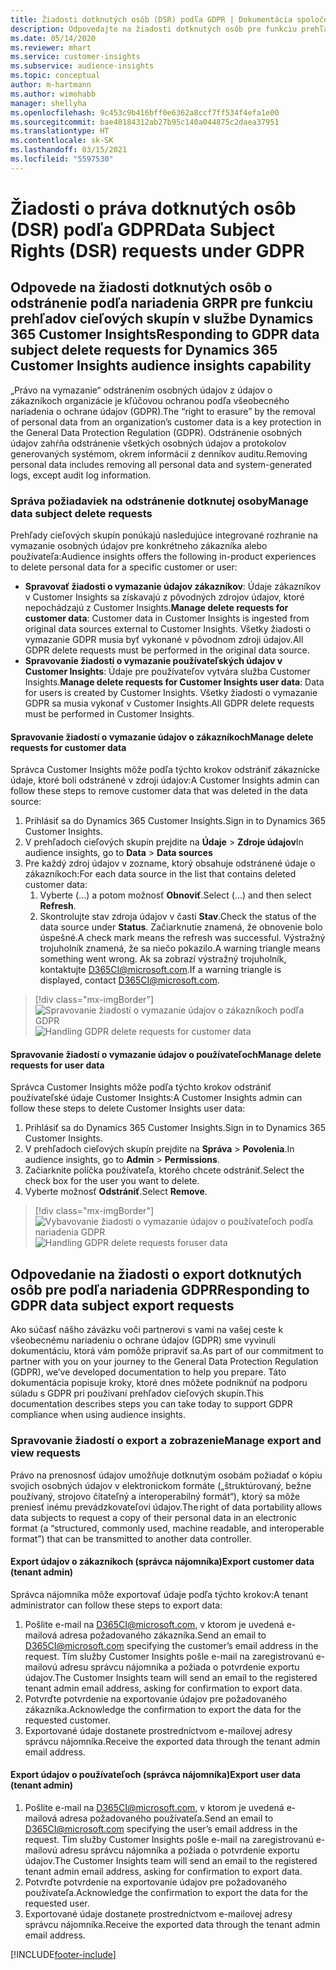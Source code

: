 ```yaml
---
title: Žiadosti dotknutých osôb (DSR) podľa GDPR | Dokumentácia spoločnosti Microsoft
description: Odpovedajte na žiadosti dotknutých osôb pre funkciu prehľadov cieľových skupín v službe Dynamics 365 Customer Insights.
ms.date: 05/14/2020
ms.reviewer: mhart
ms.service: customer-insights
ms.subservice: audience-insights
ms.topic: conceptual
author: m-hartmann
ms.author: wimohabb
manager: shellyha
ms.openlocfilehash: 9c453c9b416bff0e6362a8ccf7ff534f4efa1e00
ms.sourcegitcommit: bae40184312ab27b95c140a044875c2daea37951
ms.translationtype: HT
ms.contentlocale: sk-SK
ms.lasthandoff: 03/15/2021
ms.locfileid: "5597530"
---
```

# <a name="data-subject-rights-dsr-requests-under-gdpr"></a><span data-ttu-id="dd020-103">Žiadosti o práva dotknutých osôb (DSR) podľa GDPR</span><span class="sxs-lookup"><span data-stu-id="dd020-103">Data Subject Rights (DSR) requests under GDPR</span></span>

## <a name="responding-to-gdpr-data-subject-delete-requests-for-dynamics-365-customer-insights-audience-insights-capability"></a><span data-ttu-id="dd020-104">Odpovede na žiadosti dotknutých osôb o odstránenie podľa nariadenia GRPR pre funkciu prehľadov cieľových skupín v službe Dynamics 365 Customer Insights</span><span class="sxs-lookup"><span data-stu-id="dd020-104">Responding to GDPR data subject delete requests for Dynamics 365 Customer Insights audience insights capability</span></span>

<span data-ttu-id="dd020-105">„Právo na vymazanie“ odstránením osobných údajov z údajov o zákazníkoch organizácie je kľúčovou ochranou podľa všeobecného nariadenia o ochrane údajov (GDPR).</span><span class="sxs-lookup"><span data-stu-id="dd020-105">The “right to erasure” by the removal of personal data from an organization’s customer data is a key protection in the General Data Protection Regulation (GDPR).</span></span> <span data-ttu-id="dd020-106">Odstránenie osobných údajov zahŕňa odstránenie všetkých osobných údajov a protokolov generovaných systémom, okrem informácií z denníkov auditu.</span><span class="sxs-lookup"><span data-stu-id="dd020-106">Removing personal data includes removing all personal data and system-generated logs, except audit log information.</span></span>

### <a name="manage-data-subject-delete-requests"></a><span data-ttu-id="dd020-107">Správa požiadaviek na odstránenie dotknutej osoby</span><span class="sxs-lookup"><span data-stu-id="dd020-107">Manage data subject delete requests</span></span>

<span data-ttu-id="dd020-108">Prehľady cieľových skupín ponúkajú nasledujúce integrované rozhranie na vymazanie osobných údajov pre konkrétneho zákazníka alebo používateľa:</span><span class="sxs-lookup"><span data-stu-id="dd020-108">Audience insights offers the following in-product experiences to delete personal data for a specific customer or user:</span></span>

- <span data-ttu-id="dd020-109">**Spravovať žiadosti o vymazanie údajov zákazníkov**: Údaje zákazníkov v Customer Insights sa získavajú z pôvodných zdrojov údajov, ktoré nepochádzajú z Customer Insights.</span><span class="sxs-lookup"><span data-stu-id="dd020-109">**Manage delete requests for customer data**: Customer data in Customer Insights is ingested from original data sources external to Customer Insights.</span></span> <span data-ttu-id="dd020-110">Všetky žiadosti o vymazanie GDPR musia byť vykonané v pôvodnom zdroji údajov.</span><span class="sxs-lookup"><span data-stu-id="dd020-110">All GDPR delete requests must be performed in the original data source.</span></span>
- <span data-ttu-id="dd020-111">**Spravovanie žiadostí o vymazanie používateľských údajov v Customer Insights**: Údaje pre používateľov vytvára služba Customer Insights.</span><span class="sxs-lookup"><span data-stu-id="dd020-111">**Manage delete requests for Customer Insights user data**: Data for users is created by Customer Insights.</span></span> <span data-ttu-id="dd020-112">Všetky žiadosti o vymazanie GDPR sa musia vykonať v Customer Insights.</span><span class="sxs-lookup"><span data-stu-id="dd020-112">All GDPR delete requests must be performed in Customer Insights.</span></span>

#### <a name="manage-delete-requests-for-customer-data"></a><span data-ttu-id="dd020-113">Spravovanie žiadostí o vymazanie údajov o zákazníkoch</span><span class="sxs-lookup"><span data-stu-id="dd020-113">Manage delete requests for customer data</span></span>

<span data-ttu-id="dd020-114">Správca Customer Insights môže podľa týchto krokov odstrániť zákaznícke údaje, ktoré boli odstránené v zdroji údajov:</span><span class="sxs-lookup"><span data-stu-id="dd020-114">A Customer Insights admin can follow these steps to remove customer data that was deleted in the data source:</span></span>

1. <span data-ttu-id="dd020-115">Prihlásiť sa do Dynamics 365 Customer Insights.</span><span class="sxs-lookup"><span data-stu-id="dd020-115">Sign in to Dynamics 365 Customer Insights.</span></span>
2. <span data-ttu-id="dd020-116">V prehľadoch cieľových skupín prejdite na **Údaje** > **Zdroje údajov**</span><span class="sxs-lookup"><span data-stu-id="dd020-116">In audience insights, go to **Data** > **Data sources**</span></span>
3. <span data-ttu-id="dd020-117">Pre každý zdroj údajov v zozname, ktorý obsahuje odstránené údaje o zákazníkoch:</span><span class="sxs-lookup"><span data-stu-id="dd020-117">For each data source in the list that contains deleted customer data:</span></span>
   1. <span data-ttu-id="dd020-118">Vyberte (...) a potom možnosť **Obnoviť**.</span><span class="sxs-lookup"><span data-stu-id="dd020-118">Select (...) and then select **Refresh**.</span></span>
   2. <span data-ttu-id="dd020-119">Skontrolujte stav zdroja údajov v časti **Stav**.</span><span class="sxs-lookup"><span data-stu-id="dd020-119">Check the status of the data source under **Status**.</span></span> <span data-ttu-id="dd020-120">Začiarknutie znamená, že obnovenie bolo úspešné.</span><span class="sxs-lookup"><span data-stu-id="dd020-120">A check mark means the refresh was successful.</span></span> <span data-ttu-id="dd020-121">Výstražný trojuholník znamená, že sa niečo pokazilo.</span><span class="sxs-lookup"><span data-stu-id="dd020-121">A warning triangle means something went wrong.</span></span> <span data-ttu-id="dd020-122">Ak sa zobrazí výstražný trojuholník, kontaktujte D365CI@microsoft.com.</span><span class="sxs-lookup"><span data-stu-id="dd020-122">If a warning triangle is displayed, contact D365CI@microsoft.com.</span></span>

> [!div class="mx-imgBorder"]
> <span data-ttu-id="dd020-123">![Spravovanie žiadostí o vymazanie údajov o zákazníkoch podľa GDPR](media/gdpr-data-sources.png "Spravovanie žiadostí o vymazanie údajov o zákazníkoch podľa GDPR")</span><span class="sxs-lookup"><span data-stu-id="dd020-123">![Handling GDPR delete requests for customer data](media/gdpr-data-sources.png "Handling GDPR delete requests for customer data")</span></span>

#### <a name="manage-delete-requests-for-user-data"></a><span data-ttu-id="dd020-124">Spravovanie žiadostí o vymazanie údajov o používateľoch</span><span class="sxs-lookup"><span data-stu-id="dd020-124">Manage delete requests for user data</span></span>

<span data-ttu-id="dd020-125">Správca Customer Insights môže podľa týchto krokov odstrániť používateľské údaje Customer Insights:</span><span class="sxs-lookup"><span data-stu-id="dd020-125">A Customer Insights admin can follow these steps to delete Customer Insights user data:</span></span>

1. <span data-ttu-id="dd020-126">Prihlásiť sa do Dynamics 365 Customer Insights.</span><span class="sxs-lookup"><span data-stu-id="dd020-126">Sign in to Dynamics 365 Customer Insights.</span></span>
2. <span data-ttu-id="dd020-127">V prehľadoch cieľových skupín prejdite na **Správa** > **Povolenia**.</span><span class="sxs-lookup"><span data-stu-id="dd020-127">In audience insights, go to **Admin** > **Permissions**.</span></span>
3. <span data-ttu-id="dd020-128">Začiarknite políčka používateľa, ktorého chcete odstrániť.</span><span class="sxs-lookup"><span data-stu-id="dd020-128">Select the check box for the user you want to delete.</span></span>
4. <span data-ttu-id="dd020-129">Vyberte možnosť **Odstrániť**.</span><span class="sxs-lookup"><span data-stu-id="dd020-129">Select **Remove**.</span></span>

> [!div class="mx-imgBorder"]
> <span data-ttu-id="dd020-130">![Vybavovanie žiadostí o vymazanie údajov o používateľoch podľa nariadenia GDPR](media/gdpr-permissions.png "Vybavovanie žiadostí o vymazanie údajov o používateľoch podľa nariadenia GDPR")</span><span class="sxs-lookup"><span data-stu-id="dd020-130">![Handling GDPR delete requests foruser data](media/gdpr-permissions.png "Handling GDPR delete requests for user data")</span></span>

## <a name="responding-to-gdpr-data-subject-export-requests"></a><span data-ttu-id="dd020-131">Odpovedanie na žiadosti o export dotknutých osôb pre podľa nariadenia GDPR</span><span class="sxs-lookup"><span data-stu-id="dd020-131">Responding to GDPR data subject export requests</span></span>

<span data-ttu-id="dd020-132">Ako súčasť nášho záväzku voči partnerovi s vami na vašej ceste k všeobecnému nariadeniu o ochrane údajov (GDPR) sme vyvinuli dokumentáciu, ktorá vám pomôže pripraviť sa.</span><span class="sxs-lookup"><span data-stu-id="dd020-132">As part of our commitment to partner with you on your journey to the General Data Protection Regulation (GDPR), we’ve developed documentation to help you prepare.</span></span> <span data-ttu-id="dd020-133">Táto dokumentácia popisuje kroky, ktoré dnes môžete podniknúť na podporu súladu s GDPR pri používaní prehľadov cieľových skupín.</span><span class="sxs-lookup"><span data-stu-id="dd020-133">This documentation describes steps you can take today to support GDPR compliance when using audience insights.</span></span>

### <a name="manage-export-and-view-requests"></a><span data-ttu-id="dd020-134">Spravovanie žiadostí o export a zobrazenie</span><span class="sxs-lookup"><span data-stu-id="dd020-134">Manage export and view requests</span></span>

<span data-ttu-id="dd020-135">Právo na prenosnosť údajov umožňuje dotknutým osobám požiadať o kópiu svojich osobných údajov v elektronickom formáte („štruktúrovaný, bežne používaný, strojovo čitateľný a interoperabilný formát“), ktorý sa môže preniesť inému prevádzkovateľovi údajov.</span><span class="sxs-lookup"><span data-stu-id="dd020-135">The right of data portability allows data subjects to request a copy of their personal data in an electronic format (a “structured, commonly used, machine readable, and interoperable format”) that can be transmitted to another data controller.</span></span>

#### <a name="export-customer-data-tenant-admin"></a><span data-ttu-id="dd020-136">Export údajov o zákazníkoch (správca nájomníka)</span><span class="sxs-lookup"><span data-stu-id="dd020-136">Export customer data (tenant admin)</span></span>

<span data-ttu-id="dd020-137">Správca nájomníka môže exportovať údaje podľa týchto krokov:</span><span class="sxs-lookup"><span data-stu-id="dd020-137">A tenant administrator can follow these steps to export data:</span></span>

1. <span data-ttu-id="dd020-138">Pošlite e-mail na D365CI@microsoft.com, v ktorom je uvedená e-mailová adresa požadovaného zákazníka.</span><span class="sxs-lookup"><span data-stu-id="dd020-138">Send an email to D365CI@microsoft.com specifying the customer’s email address in the request.</span></span> <span data-ttu-id="dd020-139">Tím služby Customer Insights pošle e-mail na zaregistrovanú e-mailovú adresu správcu nájomníka a požiada o potvrdenie exportu údajov.</span><span class="sxs-lookup"><span data-stu-id="dd020-139">The Customer Insights team will send an email to the registered tenant admin email address, asking for confirmation to export data.</span></span>
2. <span data-ttu-id="dd020-140">Potvrďte potvrdenie na exportovanie údajov pre požadovaného zákazníka.</span><span class="sxs-lookup"><span data-stu-id="dd020-140">Acknowledge the confirmation to export the data for the requested customer.</span></span>
3. <span data-ttu-id="dd020-141">Exportované údaje dostanete prostredníctvom e-mailovej adresy správcu nájomníka.</span><span class="sxs-lookup"><span data-stu-id="dd020-141">Receive the exported data through the tenant admin email address.</span></span>

#### <a name="export-user-data-tenant-admin"></a><span data-ttu-id="dd020-142">Export údajov o používateľoch (správca nájomníka)</span><span class="sxs-lookup"><span data-stu-id="dd020-142">Export user data (tenant admin)</span></span>

1. <span data-ttu-id="dd020-143">Pošlite e-mail na D365CI@microsoft.com, v ktorom je uvedená e-mailová adresa požadovaného používateľa.</span><span class="sxs-lookup"><span data-stu-id="dd020-143">Send an email to D365CI@microsoft.com specifying the user’s email address in the request.</span></span> <span data-ttu-id="dd020-144">Tím služby Customer Insights pošle e-mail na zaregistrovanú e-mailovú adresu správcu nájomníka a požiada o potvrdenie exportu údajov.</span><span class="sxs-lookup"><span data-stu-id="dd020-144">The Customer Insights team will send an email to the registered tenant admin email address, asking for confirmation to export data.</span></span>
2. <span data-ttu-id="dd020-145">Potvrďte potvrdenie na exportovanie údajov pre požadovaného používateľa.</span><span class="sxs-lookup"><span data-stu-id="dd020-145">Acknowledge the confirmation to export the data for the requested user.</span></span>
3. <span data-ttu-id="dd020-146">Exportované údaje dostanete prostredníctvom e-mailovej adresy správcu nájomníka.</span><span class="sxs-lookup"><span data-stu-id="dd020-146">Receive the exported data through the tenant admin email address.</span></span>


[!INCLUDE[footer-include](../includes/footer-banner.md)]